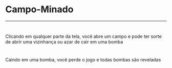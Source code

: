 # Campo-Minado
 
***
#
Clicando em qualquer parte da tela, você abre um campo e pode ter sorte
de abrir uma vizinhança ou azar de cair em uma bomba

#
Caindo em uma bomba, você perde o jogo e todas bombas são reveladas